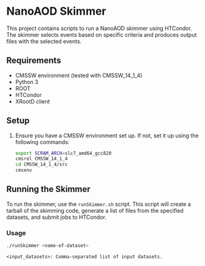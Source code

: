 # NanoAOD Skimmer

This project contains scripts to run a NanoAOD skimmer using HTCondor. The skimmer selects events based on specific criteria and produces output files with the selected events.

## Requirements

- CMSSW environment (tested with CMSSW_14_1_4)
- Python 3
- ROOT
- HTCondor
- XRootD client

## Setup

1. Ensure you have a CMSSW environment set up. If not, set it up using the following commands:

    ```bash
    export SCRAM_ARCH=slc7_amd64_gcc820
    cmsrel CMSSW_14_1_4
    cd CMSSW_14_1_4/src
    cmsenv
    ```

## Running the Skimmer

To run the skimmer, use the `runSkimmer.sh` script. This script will create a tarball of the skimming code, generate a list of files from the specified datasets, and submit jobs to HTCondor.

### Usage

```bash
./runSkimmer <name-of-dataset>
```

`<input_datasets>: Comma-separated list of input datasets.`